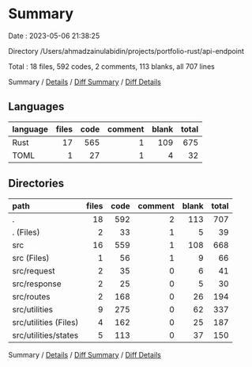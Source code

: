 # Summary

Date : 2023-05-06 21:38:25

Directory /Users/ahmadzainulabidin/projects/portfolio-rust/api-endpoint

Total : 18 files,  592 codes, 2 comments, 113 blanks, all 707 lines

Summary / [Details](details.md) / [Diff Summary](diff.md) / [Diff Details](diff-details.md)

## Languages
| language | files | code | comment | blank | total |
| :--- | ---: | ---: | ---: | ---: | ---: |
| Rust | 17 | 565 | 1 | 109 | 675 |
| TOML | 1 | 27 | 1 | 4 | 32 |

## Directories
| path | files | code | comment | blank | total |
| :--- | ---: | ---: | ---: | ---: | ---: |
| . | 18 | 592 | 2 | 113 | 707 |
| . (Files) | 2 | 33 | 1 | 5 | 39 |
| src | 16 | 559 | 1 | 108 | 668 |
| src (Files) | 1 | 56 | 1 | 9 | 66 |
| src/request | 2 | 35 | 0 | 6 | 41 |
| src/response | 2 | 25 | 0 | 5 | 30 |
| src/routes | 2 | 168 | 0 | 26 | 194 |
| src/utilities | 9 | 275 | 0 | 62 | 337 |
| src/utilities (Files) | 4 | 162 | 0 | 25 | 187 |
| src/utilities/states | 5 | 113 | 0 | 37 | 150 |

Summary / [Details](details.md) / [Diff Summary](diff.md) / [Diff Details](diff-details.md)